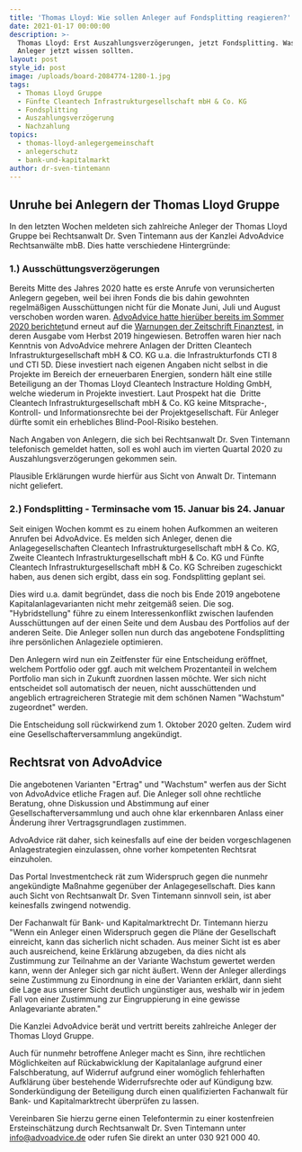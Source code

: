 ```yaml
---
title: 'Thomas Lloyd: Wie sollen Anleger auf Fondsplitting reagieren?'
date: 2021-01-17 00:00:00
description: >-
  Thomas Lloyd: Erst Auszahlungsverzögerungen, jetzt Fondsplitting. Was besorgte
  Anleger jetzt wissen sollten.
layout: post
style_id: post
image: /uploads/board-2084774-1280-1.jpg
tags:
  - Thomas Lloyd Gruppe
  - Fünfte Cleantech Infrastrukturgesellschaft mbH & Co. KG
  - Fondsplitting
  - Auszahlungsverzögerung
  - Nachzahlung
topics:
  - thomas-lloyd-anlegergemeinschaft
  - anlegerschutz
  - bank-und-kapitalmarkt
author: dr-sven-tintemann
---
```


## Unruhe bei Anlegern der Thomas Lloyd Gruppe

In den letzten Wochen meldeten sich zahlreiche Anleger der Thomas Lloyd Gruppe bei Rechtsanwalt Dr. Sven Tintemann aus der Kanzlei AdvoAdvice Rechtsanwälte mbB. Dies hatte verschiedene Hintergründe:

### 1\.) Ausschüttungsverzögerungen

Bereits Mitte des Jahres 2020 hatte es erste Anrufe von verunsicherten Anlegern gegeben, weil bei ihren Fonds die bis dahin gewohnten regelmä&szlig;igen Ausschüttungen nicht für die Monate Juni, Juli und August verschoben worden waren. [AdvoAdvice hatte hierüber bereits im Sommer 2020 berichtet](/blog/thomas-lloyd-verz%C3%B6gerte-aussch%C3%BCttungen-f%C3%BCr-juni-und-juli-angek%C3%BCndigt/)und erneut auf die [Warnungen der Zeitschrift Finanztest](/blog/thomas-lloyd-fonds-auf-warnliste-bei-finanztest/), in deren Ausgabe vom Herbst 2019 hingewiesen. Betroffen waren hier nach Kenntnis von AdvoAdvice mehrere Anlagen der Dritten Cleantech Infrastrukturgesellschaft mbH & CO. KG u.a. die Infrastrukturfonds CTI 8 und CTI 5D. Diese investiert nach eigenen Angaben nicht selbst in die Projekte im Bereich der erneuerbaren Energien, sondern hält eine stille Beteiligung an der Thomas Lloyd Cleantech Instracture Holding GmbH, welche wiederum in Projekte investiert. Laut Prospekt hat die &nbsp;Dritte Cleantech Infrastrukturgesellschaft mbH & Co. KG keine Mitsprache-, Kontroll- und Informationsrechte bei der Projektgesellschaft. Für Anleger dürfte somit ein erhebliches Blind-Pool-Risiko bestehen.

Nach Angaben von Anlegern, die sich bei Rechtsanwalt Dr. Sven Tintemann telefonisch gemeldet hatten, soll es wohl auch im vierten Quartal 2020 zu Auszahlungsverzögerungen gekommen sein.&nbsp;

Plausible Erklärungen wurde hierfür aus Sicht von Anwalt Dr. Tintemann nicht geliefert.&nbsp;

### 2\.) Fondsplitting - Terminsache vom 15. Januar bis 24. Januar

Seit einigen Wochen kommt es zu einem hohen Aufkommen an weiteren Anrufen bei AdvoAdvice. Es melden sich Anleger, denen die Anlagegesellschaften Cleantech Infrastrukturgesellschaft mbH & Co. KG, Zweite Cleantech Infrastrukturgesellschaft mbH & Co. KG und Fünfte Cleantech Infrastrukturgesellschaft mbH & Co. KG Schreiben zugeschickt haben, aus denen sich ergibt, dass ein sog. Fondsplitting geplant sei.&nbsp;

Dies wird u.a. damit begründet, dass die noch bis Ende 2019 angebotene Kapitalanlagevarianten nicht mehr zeitgemä&szlig; seien. Die sog. "Hybridstellung" führe zu einem Interessenkonflikt zwischen laufenden Ausschüttungen auf der einen Seite und dem Ausbau des Portfolios auf der anderen Seite. Die Anleger sollen nun durch das angebotene Fondsplitting ihre persönlichen Anlageziele optimieren.&nbsp;

Den Anlegern wird nun ein Zeitfenster für eine Entscheidung eröffnet, welchem Portfolio oder ggf. auch mit welchem Prozentanteil in welchem Portfolio man sich in Zukunft zuordnen lassen möchte. Wer sich nicht entscheidet soll automatisch der neuen, nicht ausschüttenden und angeblich ertragreicheren Strategie mit dem schönen Namen "Wachstum" zugeordnet" werden.&nbsp;

Die Entscheidung soll rückwirkend zum 1. Oktober 2020 gelten. Zudem wird eine Gesellschafterversammlung angekündigt.&nbsp;

## Rechtsrat von AdvoAdvice

Die angebotenen Varianten "Ertrag" und "Wachstum" werfen aus der Sicht von AdvoAdvice etliche Fragen auf. Die Anleger soll ohne rechtliche Beratung, ohne Diskussion und Abstimmung auf einer Gesellschafterversammlung und auch ohne klar erkennbaren Anlass einer Änderung ihrer Vertragsgrundlagen zustimmen.&nbsp;

AdvoAdvice rät daher, sich keinesfalls auf eine der beiden vorgeschlagenen Anlagestrategien einzulassen, ohne vorher kompetenten Rechtsrat einzuholen.&nbsp;

Das Portal Investmentcheck rät zum Widerspruch gegen die nunmehr angekündigte Ma&szlig;nahme gegenüber der Anlagegesellschaft. Dies kann auch Sicht von Rechtsanwalt Dr. Sven Tintemann sinnvoll sein, ist aber keinesfalls zwingend notwendig.

Der Fachanwalt für Bank- und Kapitalmarktrecht Dr. Tintemann hierzu "Wenn ein Anleger einen Widerspruch gegen die Pläne der Gesellschaft einreicht, kann das sicherlich nicht schaden. Aus meiner Sicht ist es aber auch ausreichend, keine Erklärung abzugeben, da dies nicht als Zustimmung zur Teilnahme an der Variante Wachstum gewertet werden kann, wenn der Anleger sich gar nicht äu&szlig;ert. Wenn der Anleger allerdings seine Zustimmung zu Einordnung in eine der Varianten erklärt, dann sieht die Lage aus unserer Sicht deutlich ungünstiger aus, weshalb wir in jedem Fall von einer Zustimmung zur Eingruppierung in eine gewisse Anlagevariante abraten."&nbsp;

Die Kanzlei AdvoAdvice berät und vertritt bereits zahlreiche Anleger der Thomas Lloyd Gruppe.&nbsp;

Auch für nunmehr betroffene Anleger macht es Sinn, ihre rechtlichen Möglichkeiten auf Rückabwicklung der Kapitalanlage aufgrund einer Falschberatung, auf Widerruf aufgrund einer womöglich fehlerhaften Aufklärung über bestehende Widerrufsrechte oder auf Kündigung bzw. Sonderkündigung der Beteiligung durch einen qualifizierten Fachanwalt für Bank- und Kapitalmarktrecht überprüfen zu lassen.&nbsp;

Vereinbaren Sie hierzu gerne einen Telefontermin zu einer kostenfreien Ersteinschätzung durch Rechtsanwalt Dr. Sven Tintemann unter info@advoadvice.de oder rufen Sie direkt an unter 030 921 000 40.&nbsp;

&nbsp;
